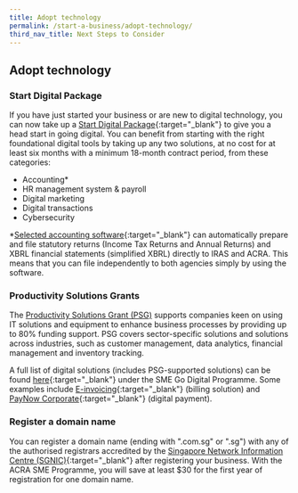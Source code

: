 ```yaml
---
title: Adopt technology
permalink: /start-a-business/adopt-technology/
third_nav_title: Next Steps to Consider
---
```


## Adopt technology

### Start Digital Package

If you have just started your business or are new to digital technology, you can now take up a [Start Digital Package](https://www.imda.gov.sg/programme-listing/smes-go-digital/start-digital-pack){:target="\_blank"} to give you a head start in going digital. You can benefit from starting with the right foundational digital tools by taking up any two solutions, at no cost for at least six months with a minimum 18-month contract period, from these categories:

- Accounting\*
- HR management system & payroll
- Digital marketing
- Digital transactions
- Cybersecurity

\*[Selected accounting software](https://www.iras.gov.sg/irashome/Businesses/Companies/Filing-Taxes--Form-C-S-Form-C-/Using-Accounting-Software-to-Prepare-and-File-Form-C-S-Seamlessly/){:target="\_blank"} can automatically prepare and file statutory returns (Income Tax Returns and Annual Returns) and XBRL financial statements (simplified XBRL) directly to IRAS and ACRA. This means that you can file independently to both agencies simply by using the software.

### Productivity Solutions Grants

The [Productivity Solutions Grant (PSG)](/productivity-solutions-grant/) supports companies keen on using IT solutions and equipment to enhance business processes by providing up to 80% funding support. PSG covers sector-specific solutions and solutions across industries, such as customer management, data analytics, financial management and inventory tracking.

A full list of digital solutions (includes PSG-supported solutions) can be found [here](https://www.imda.gov.sg/for-industry/Digital-Solutions-Package-For-Companies/Digital-Solutions-Directory){:target="\_blank"} under the SME Go Digital Programme. Some examples include [E-invoicing](https://www.imda.gov.sg/programme-listing/nationwide-e-invoicing-framework){:target="\_blank"} (billing solution) and [PayNow Corporate](https://abs.org.sg/consumer-banking/pay-now){:target="\_blank"} (digital payment).

### Register a domain name

You can register a domain name (ending with ".com.sg" or ".sg") with any of the authorised registrars accredited by the [Singapore Network Information Centre (SGNIC)](https://www.sgnic.sg/){:target="\_blank"} after registering your business. With the ACRA SME Programme, you will save at least $30 for the first year of registration for one domain name.
